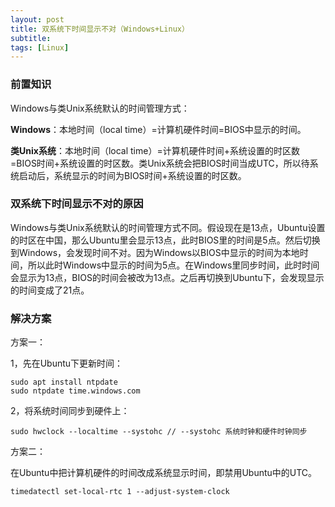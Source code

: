 ```yaml
---
layout: post
title: 双系统下时间显示不对（Windows+Linux）
subtitle: 
tags: [Linux]
---
```


### 前置知识

Windows与类Unix系统默认的时间管理方式：

**Windows**：本地时间（local time）=计算机硬件时间=BIOS中显示的时间。

**类Unix系统**：本地时间（local time）=计算机硬件时间+系统设置的时区数=BIOS时间+系统设置的时区数。类Unix系统会把BIOS时间当成UTC，所以待系统启动后，系统显示的时间为BIOS时间+系统设置的时区数。

### 双系统下时间显示不对的原因

Windows与类Unix系统默认的时间管理方式不同。假设现在是13点，Ubuntu设置的时区在中国，那么Ubuntu里会显示13点，此时BIOS里的时间是5点。然后切换到Windows，会发现时间不对。因为Windows以BIOS中显示的时间为本地时间，所以此时Windows中显示的时间为5点。在Windows里同步时间，此时时间会显示为13点，BIOS的时间会被改为13点。之后再切换到Ubuntu下，会发现显示的时间变成了21点。

### 解决方案

方案一：

1，先在Ubuntu下更新时间：

```shell
sudo apt install ntpdate
sudo ntpdate time.windows.com
```

2，将系统时间同步到硬件上：

```shell
sudo hwclock --localtime --systohc // --systohc 系统时钟和硬件时钟同步
```

方案二：

在Ubuntu中把计算机硬件的时间改成系统显示时间，即禁用Ubuntu中的UTC。

```shell
timedatectl set-local-rtc 1 --adjust-system-clock
```

